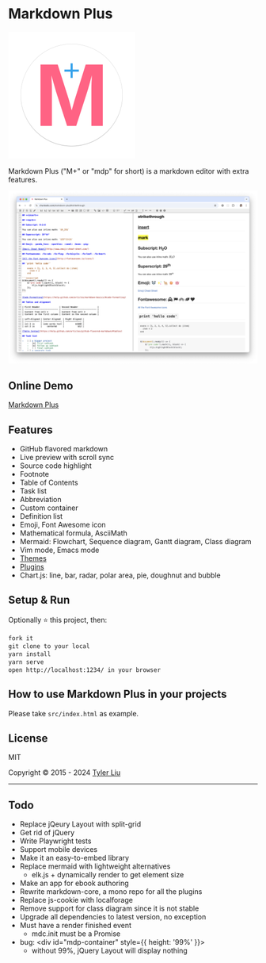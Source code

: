 # Markdown Plus

<img src="docs/icon.svg" alt="icon" width="256" height="256"/>

Markdown Plus ("M+" or "mdp" for short) is a markdown editor with extra features.

![Markdown Plus](screenshot.png)

## Online Demo

[Markdown Plus](https://chuntaoliu.com/markdown-plus/)

## Features

- GitHub flavored markdown
- Live preview with scroll sync
- Source code highlight
- Footnote
- Table of Contents
- Task list
- Abbreviation
- Custom container
- Definition list
- Emoji, Font Awesome icon
- Mathematical formula, AsciiMath
- Mermaid: Flowchart, Sequence diagram, Gantt diagram, Class diagram
- Vim mode, Emacs mode
- [Themes](https://github.com/tylingsoft/markdown-plus-themes)
- [Plugins](https://github.com/tylingsoft/markdown-plus-plugins)
- Chart.js: line, bar, radar, polar area, pie, doughnut and bubble

## Setup & Run

Optionally :star: this project, then:

```
fork it
git clone to your local
yarn install
yarn serve
open http://localhost:1234/ in your browser
```

## How to use Markdown Plus in your projects

Please take `src/index.html` as example.

## License

MIT

Copyright © 2015 - 2024 [Tyler Liu](https://github.com/tylerlong)

---

## Todo

- Replace jQeury Layout with split-grid
- Get rid of jQuery
- Write Playwright tests
- Support mobile devices
- Make it an easy-to-embed library
- Replace mermaid with lightweight alternatives
  - elk.js + dynamically render to get element size
- Make an app for ebook authoring
- Rewrite markdown-core, a mono repo for all the plugins
- Replace js-cookie with localforage
- Remove support for class diagram since it is not stable
- Upgrade all dependencies to latest version, no exception
- Must have a render finished event
  - mdc.init must be a Promise
- bug: <div id="mdp-container" style={{ height: '99%' }}>
  - without 99%, jQuery Layout will display nothing
